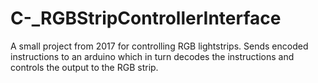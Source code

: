 # C-_RGBStripControllerInterface
A small project from 2017 for controlling RGB lightstrips. Sends encoded instructions to an arduino which in turn decodes the instructions and controls the output to the RGB strip.
